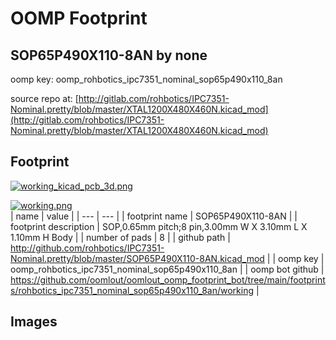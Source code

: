 # OOMP Footprint  
## SOP65P490X110-8AN  by none  
  
oomp key: oomp_rohbotics_ipc7351_nominal_sop65p490x110_8an  
  
source repo at: [http://gitlab.com/rohbotics/IPC7351-Nominal.pretty/blob/master/XTAL1200X480X460N.kicad_mod](http://gitlab.com/rohbotics/IPC7351-Nominal.pretty/blob/master/XTAL1200X480X460N.kicad_mod)  
## Footprint  
  
[![working_kicad_pcb_3d.png](working_kicad_pcb_3d_600.png)](working_kicad_pcb_3d.png)  
  
[![working.png](working_600.png)](working.png)  
| name | value | 
| --- | --- | 
| footprint name | SOP65P490X110-8AN | 
| footprint description | SOP,0.65mm pitch;8 pin,3.00mm W X 3.10mm L X 1.10mm H Body | 
| number of pads | 8 | 
| github path | http://github.com/rohbotics/IPC7351-Nominal.pretty/blob/master/SOP65P490X110-8AN.kicad_mod | 
| oomp key | oomp_rohbotics_ipc7351_nominal_sop65p490x110_8an | 
| oomp bot github | https://github.com/oomlout/oomlout_oomp_footprint_bot/tree/main/footprints/rohbotics_ipc7351_nominal_sop65p490x110_8an/working | 
## Images  
